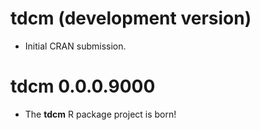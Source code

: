 # tdcm (development version)

* Initial CRAN submission.

# tdcm 0.0.0.9000

* The **tdcm** R package project is born!
